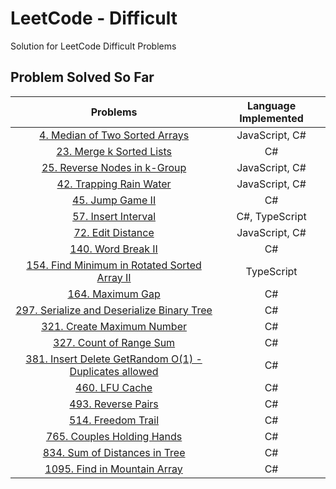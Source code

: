 # LeetCode - Difficult

Solution for LeetCode Difficult Problems

## Problem Solved So Far

|                                                                 Problems                                                                  | Language Implemented |
| :---------------------------------------------------------------------------------------------------------------------------------------: | :------------------: |
|                      [4. Median of Two Sorted Arrays](https://leetcode-cn.com/problems/median-of-two-sorted-arrays/)                      |    JavaScript, C#    |
|                            [23. Merge k Sorted Lists](https://leetcode-cn.com/problems/merge-k-sorted-lists/)                             |          C#          |
|                        [25. Reverse Nodes in k-Group](https://leetcode-cn.com/problems/reverse-nodes-in-k-group/)                         |    JavaScript, C#    |
|                             [42. Trapping Rain Water](https://leetcode-cn.com/problems/trapping-rain-water/)                              |    JavaScript, C#    |
|                                    [45. Jump Game II](https://leetcode-cn.com/problems/jump-game-ii/)                                     |          C#          |
|                                 [57. Insert Interval](https://leetcode-cn.com/problems/insert-interval/)                                  |    C#, TypeScript    |
|                                   [72. Edit Distance](https://leetcode-cn.com/problems/edit-distance/)                                    |    JavaScript, C#    |
|                                   [140. Word Break II](https://leetcode-cn.com/problems/word-break-ii/)                                   |          C#          |
|   [154. Find Minimum in Rotated Sorted Array II](https://leetcode-cn.com/problems/find-minimum-in-rotated-sorted-array-ii/submissions/)   |      TypeScript      |
|                                     [164. Maximum Gap](https://leetcode-cn.com/problems/maximum-gap/)                                     |          C#          |
|           [297. Serialize and Deserialize Binary Tree](https://leetcode-cn.com/problems/serialize-and-deserialize-binary-tree/)           |          C#          |
|                           [321. Create Maximum Number](https://leetcode-cn.com/problems/create-maximum-number/)                           |          C#          |
|                              [327. Count of Range Sum](https://leetcode-cn.com/problems/count-of-range-sum/)                              |          C#          |
| [381. Insert Delete GetRandom O(1) - Duplicates allowed](https://leetcode-cn.com/problems/insert-delete-getrandom-o1-duplicates-allowed/) |          C#          |
|                                       [460. LFU Cache](https://leetcode-cn.com/problems/lfu-cache/)                                       |          C#          |
|                                   [493. Reverse Pairs](https://leetcode-cn.com/problems/reverse-pairs/)                                   |          C#          |
|                                   [514. Freedom Trail](https://leetcode-cn.com/problems/freedom-trail/)                                   |          C#          |
|                           [765. Couples Holding Hands](https://leetcode-cn.com/problems/couples-holding-hands/)                           |          C#          |
|                        [834. Sum of Distances in Tree](https://leetcode-cn.com/problems/sum-of-distances-in-tree/)                        |          C#          |
|                         [1095. Find in Mountain Array](https://leetcode-cn.com/problems/find-in-mountain-array/)                          |          C#          |
